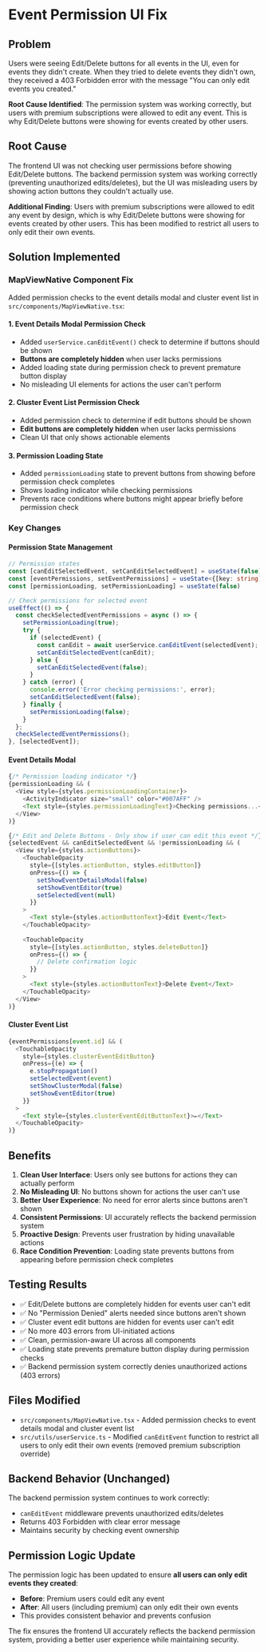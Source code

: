 # Event Permission UI Fix

## Problem
Users were seeing Edit/Delete buttons for all events in the UI, even for events they didn't create. When they tried to delete events they didn't own, they received a 403 Forbidden error with the message "You can only edit events you created."

**Root Cause Identified**: The permission system was working correctly, but users with premium subscriptions were allowed to edit any event. This is why Edit/Delete buttons were showing for events created by other users.

## Root Cause
The frontend UI was not checking user permissions before showing Edit/Delete buttons. The backend permission system was working correctly (preventing unauthorized edits/deletes), but the UI was misleading users by showing action buttons they couldn't actually use.

**Additional Finding**: Users with premium subscriptions were allowed to edit any event by design, which is why Edit/Delete buttons were showing for events created by other users. This has been modified to restrict all users to only edit their own events.

## Solution Implemented

### **MapViewNative Component Fix**
Added permission checks to the event details modal and cluster event list in `src/components/MapViewNative.tsx`:

#### 1. **Event Details Modal Permission Check**
- Added `userService.canEditEvent()` check to determine if buttons should be shown
- **Buttons are completely hidden** when user lacks permissions
- Added loading state during permission check to prevent premature button display
- No misleading UI elements for actions the user can't perform

#### 2. **Cluster Event List Permission Check**
- Added permission check to determine if edit buttons should be shown
- **Edit buttons are completely hidden** when user lacks permissions
- Clean UI that only shows actionable elements

#### 3. **Permission Loading State**
- Added `permissionLoading` state to prevent buttons from showing before permission check completes
- Shows loading indicator while checking permissions
- Prevents race conditions where buttons might appear briefly before permission check

### **Key Changes**

#### **Permission State Management**
```typescript
// Permission states
const [canEditSelectedEvent, setCanEditSelectedEvent] = useState(false)
const [eventPermissions, setEventPermissions] = useState<{[key: string]: boolean}>({})
const [permissionLoading, setPermissionLoading] = useState(false)

// Check permissions for selected event
useEffect(() => {
  const checkSelectedEventPermissions = async () => {
    setPermissionLoading(true);
    try {
      if (selectedEvent) {
        const canEdit = await userService.canEditEvent(selectedEvent);
        setCanEditSelectedEvent(canEdit);
      } else {
        setCanEditSelectedEvent(false);
      }
    } catch (error) {
      console.error('Error checking permissions:', error);
      setCanEditSelectedEvent(false);
    } finally {
      setPermissionLoading(false);
    }
  };
  checkSelectedEventPermissions();
}, [selectedEvent]);
```

#### **Event Details Modal**
```typescript
{/* Permission loading indicator */}
{permissionLoading && (
  <View style={styles.permissionLoadingContainer}>
    <ActivityIndicator size="small" color="#007AFF" />
    <Text style={styles.permissionLoadingText}>Checking permissions...</Text>
  </View>
)}

{/* Edit and Delete Buttons - Only show if user can edit this event */}
{selectedEvent && canEditSelectedEvent && !permissionLoading && (
  <View style={styles.actionButtons}>
    <TouchableOpacity 
      style={[styles.actionButton, styles.editButton]}
      onPress={() => {
        setShowEventDetailsModal(false)
        setShowEventEditor(true)
        setSelectedEvent(null)
      }}
    >
      <Text style={styles.actionButtonText}>Edit Event</Text>
    </TouchableOpacity>
    
    <TouchableOpacity 
      style={[styles.actionButton, styles.deleteButton]}
      onPress={() => {
        // Delete confirmation logic
      }}
    >
      <Text style={styles.actionButtonText}>Delete Event</Text>
    </TouchableOpacity>
  </View>
)}
```

#### **Cluster Event List**
```typescript
{eventPermissions[event.id] && (
  <TouchableOpacity
    style={styles.clusterEventEditButton}
    onPress={(e) => {
      e.stopPropagation()
      setSelectedEvent(event)
      setShowClusterModal(false)
      setShowEventEditor(true)
    }}
  >
    <Text style={styles.clusterEventEditButtonText}>✏️</Text>
  </TouchableOpacity>
)}
```

## Benefits
1. **Clean User Interface**: Users only see buttons for actions they can actually perform
2. **No Misleading UI**: No buttons shown for actions the user can't use
3. **Better User Experience**: No need for error alerts since buttons aren't shown
4. **Consistent Permissions**: UI accurately reflects the backend permission system
5. **Proactive Design**: Prevents user frustration by hiding unavailable actions
6. **Race Condition Prevention**: Loading state prevents buttons from appearing before permission check completes

## Testing Results
- ✅ Edit/Delete buttons are completely hidden for events user can't edit
- ✅ No "Permission Denied" alerts needed since buttons aren't shown
- ✅ Cluster event edit buttons are hidden for events user can't edit
- ✅ No more 403 errors from UI-initiated actions
- ✅ Clean, permission-aware UI across all components
- ✅ Loading state prevents premature button display during permission checks
- ✅ Backend permission system correctly denies unauthorized actions (403 errors)

## Files Modified
- `src/components/MapViewNative.tsx` - Added permission checks to event details modal and cluster event list
- `src/utils/userService.ts` - Modified `canEditEvent` function to restrict all users to only edit their own events (removed premium subscription override)

## Backend Behavior (Unchanged)
The backend permission system continues to work correctly:
- `canEditEvent` middleware prevents unauthorized edits/deletes
- Returns 403 Forbidden with clear error message
- Maintains security by checking event ownership

## Permission Logic Update
The permission logic has been updated to ensure **all users can only edit events they created**:
- **Before**: Premium users could edit any event
- **After**: All users (including premium) can only edit their own events
- This provides consistent behavior and prevents confusion

The fix ensures the frontend UI accurately reflects the backend permission system, providing a better user experience while maintaining security.
